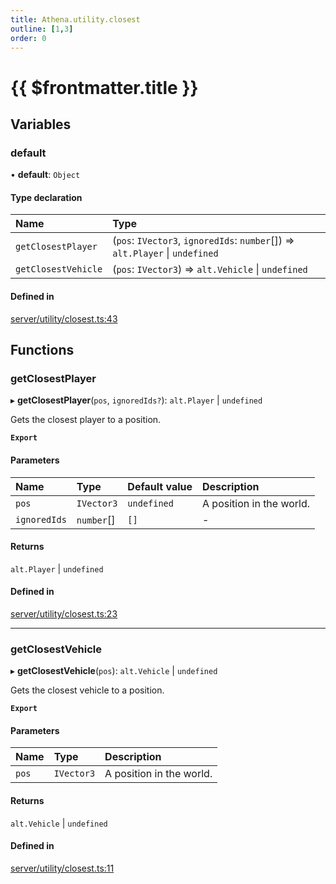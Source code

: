 ```yaml
---
title: Athena.utility.closest
outline: [1,3]
order: 0
---
```


# {{ $frontmatter.title }}


## Variables

### default

• **default**: `Object`

#### Type declaration

| Name | Type |
| :------ | :------ |
| `getClosestPlayer` | (`pos`: `IVector3`, `ignoredIds`: `number`[]) => `alt.Player` \| `undefined` |
| `getClosestVehicle` | (`pos`: `IVector3`) => `alt.Vehicle` \| `undefined` |

#### Defined in

[server/utility/closest.ts:43](https://github.com/Stuyk/altv-athena/blob/9c488f0/src/core/server/utility/closest.ts#L43)

## Functions

### getClosestPlayer

▸ **getClosestPlayer**(`pos`, `ignoredIds?`): `alt.Player` \| `undefined`

Gets the closest player to a position.

**`Export`**

#### Parameters

| Name | Type | Default value | Description |
| :------ | :------ | :------ | :------ |
| `pos` | `IVector3` | `undefined` | A position in the world. |
| `ignoredIds` | `number`[] | `[]` | - |

#### Returns

`alt.Player` \| `undefined`

#### Defined in

[server/utility/closest.ts:23](https://github.com/Stuyk/altv-athena/blob/9c488f0/src/core/server/utility/closest.ts#L23)

___

### getClosestVehicle

▸ **getClosestVehicle**(`pos`): `alt.Vehicle` \| `undefined`

Gets the closest vehicle to a position.

**`Export`**

#### Parameters

| Name | Type | Description |
| :------ | :------ | :------ |
| `pos` | `IVector3` | A position in the world. |

#### Returns

`alt.Vehicle` \| `undefined`

#### Defined in

[server/utility/closest.ts:11](https://github.com/Stuyk/altv-athena/blob/9c488f0/src/core/server/utility/closest.ts#L11)
